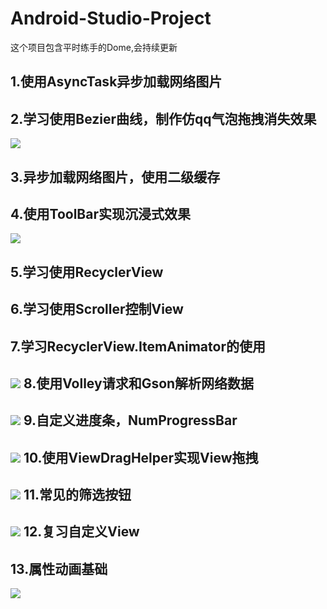 # Android-Studio-Project
这个项目包含平时练手的Dome,会持续更新

1.使用AsyncTask异步加载网络图片
-------
2.学习使用Bezier曲线，制作仿qq气泡拖拽消失效果
-------
![](https://github.com/70kg/Android-Studio-Project/blob/master/Screenshots/b.gif)  

3.异步加载网络图片，使用二级缓存
-------
4.使用ToolBar实现沉浸式效果
----
![](https://github.com/70kg/Android-Studio-Project/blob/master/Screenshots/StatusBar.png)  

5.学习使用RecyclerView
-------
6.学习使用Scroller控制View
-------
7.学习RecyclerView.ItemAnimator的使用
-------
![](https://github.com/70kg/Android-Studio-Project/blob/master/Screenshots/RecyclerViewAnimator.gif)
8.使用Volley请求和Gson解析网络数据
-------
![](https://github.com/70kg/Android-Studio-Project/blob/master/Screenshots/weather.jpg)
9.自定义进度条，NumProgressBar
-------
![](https://github.com/70kg/Android-Studio-Project/blob/master/Screenshots/numProgressbar.gif)
10.使用ViewDragHelper实现View拖拽
-------
![](https://github.com/70kg/Android-Studio-Project/blob/master/Screenshots/youtube.gif)
11.常见的筛选按钮
---
![](https://github.com/70kg/Android-Studio-Project/blob/master/Screenshots/popupbutton.gif)
12.复习自定义View
---
13.属性动画基础
---
![](https://github.com/70kg/Android-Studio-Project/blob/master/Screenshots/Property_ainm.png)
